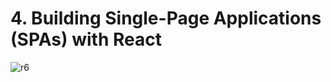# 4. Building Single-Page Applications (SPAs) with React

![r6](https://user-images.githubusercontent.com/50626798/232568369-27fe16cb-da95-4d54-abba-380ab0f95dc5.png)

